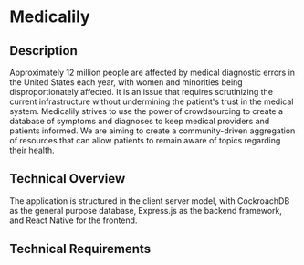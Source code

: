 # Medicalily

## Description
Approximately 12 million people are affected by medical diagnostic errors in the United States each year, with women and minorities being disproportionately affected. It is an issue that requires scrutinizing the current infrastructure without undermining the patient's trust in the medical system. Medicalily strives to use the power of crowdsourcing to create a database of symptoms and diagnoses to keep medical providers and patients informed. We are aiming to create a community-driven aggregation of resources that can allow patients to remain aware of topics regarding their health.

## Technical Overview
The application is structured in the client server model, with CockroachDB as the general purpose database, Express.js as the backend framework, and React Native for the frontend. 

## Technical Requirements
